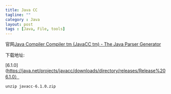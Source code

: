 ```yaml
---
title: Java CC
tagline: ""
category : Java
layout: post
tags : [Java, File, tools]
---
```





官网[Java Compiler Compiler tm (JavaCC tm) - The Java Parser Generator](https://javacc.java.net/)

下载地址:

[6.1.0](https://java.net/projects/javacc/downloads/directory/releases/Release%206.1.0）


```
unzip javacc-6.1.0.zip 
```

